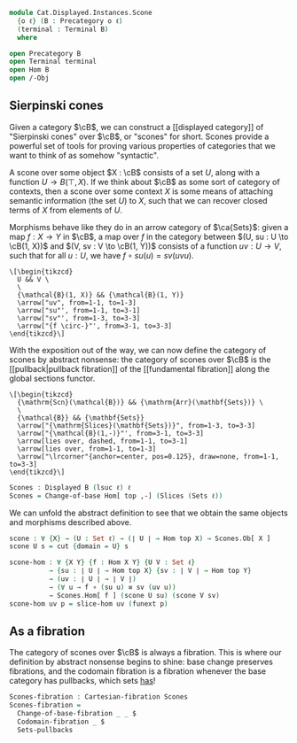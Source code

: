 <!--
```agda
open import Cat.Displayed.Instances.Pullback
open import Cat.Displayed.Instances.Slice
open import Cat.Instances.Sets.Complete
open import Cat.Displayed.Cartesian
open import Cat.Diagram.Terminal
open import Cat.Instances.Slice
open import Cat.Displayed.Base
open import Cat.Prelude

import Cat.Functor.Hom as Hom
```
-->

```agda
module Cat.Displayed.Instances.Scone
  {o ℓ} (B : Precategory o ℓ)
  (terminal : Terminal B)
  where

open Precategory B
open Terminal terminal
open Hom B
open /-Obj
```

## Sierpinski cones

Given a category $\cB$, we can construct a [[displayed category]] of
"Sierpinski cones" over $\cB$, or "scones" for short.  Scones provide a
powerful set of tools for proving various properties of categories that
we want to think of as somehow "syntactic".

A scone over some object $X : \cB$ consists of a set $U$, along with
a function $U \to B(\top, X)$. If we think about $\cB$ as some sort
of category of contexts, then a scone over some context $X$
is some means of attaching semantic information (the set $U$) to
$X$, such that we can recover closed terms of $X$ from elements of $U$.

Morphisms behave like they do in an arrow category of $\ca{Sets}$:
given a map $f : X \to Y$ in $\cB$, a map over $f$ in the category
between $(U, su : U \to \cB(1, X))$ and $(V, sv : V \to \cB(1, Y))$
consists of a function $uv : U \to V$, such that for all $u : U$,
we have $f \circ su(u) = sv (uv u)$.

```{.quiver}
\[\begin{tikzcd}
  U && V \
  \
  {\mathcal{B}(1, X)} && {\mathcal{B}(1, Y)}
  \arrow["uv", from=1-1, to=1-3]
  \arrow["su"', from=1-1, to=3-1]
  \arrow["sv"', from=1-3, to=3-3]
  \arrow["{f \circ-}"', from=3-1, to=3-3]
\end{tikzcd}\]
```

With the exposition out of the way, we can now define the category of
scones by abstract nonsense: the category of scones over $\cB$ is the
[[pullback|pullback fibration]] of the [[fundamental fibration]] along the
global sections functor.

```{.quiver}
\[\begin{tikzcd}
  {\mathrm{Scn}(\mathcal{B})} && {\mathrm{Arr}(\mathbf{Sets})} \
  \
  {\mathcal{B}} && {\mathbf{Sets}}
  \arrow["{\mathrm{Slices}(\mathbf{Sets})}", from=1-3, to=3-3]
  \arrow["{\mathcal{B}(1,-)}"', from=3-1, to=3-3]
  \arrow[lies over, dashed, from=1-1, to=3-1]
  \arrow[lies over, from=1-1, to=1-3]
  \arrow["\lrcorner"{anchor=center, pos=0.125}, draw=none, from=1-1, to=3-3]
\end{tikzcd}\]
```

```agda
Scones : Displayed B (lsuc ℓ) ℓ
Scones = Change-of-base Hom[ top ,-] (Slices (Sets ℓ))
```

We can unfold the abstract definition to see that we obtain the same
objects and morphisms described above.

<!--
```agda
private
  module Scones = Displayed Scones

```
-->

```agda
scone : ∀ {X} → (U : Set ℓ) → (∣ U ∣ → Hom top X) → Scones.Ob[ X ]
scone U s = cut {domain = U} s

scone-hom : ∀ {X Y} {f : Hom X Y} {U V : Set ℓ}
          → {su : ∣ U ∣ → Hom top X} {sv : ∣ V ∣ → Hom top Y}
          → (uv : ∣ U ∣ → ∣ V ∣)
          → (∀ u → f ∘ (su u) ≡ sv (uv u))
          → Scones.Hom[ f ] (scone U su) (scone V sv)
scone-hom uv p = slice-hom uv (funext p)
```

## As a fibration

The category of scones over $\cB$ is always a fibration. This is
where our definition by abstract nonsense begins to shine: base change
preserves fibrations, and the codomain fibration is a fibration whenever
the base category has pullbacks, which sets [has]!

[has]: Cat.Instances.Sets.Complete.html#finite-set-limits

```agda
Scones-fibration : Cartesian-fibration Scones
Scones-fibration =
  Change-of-base-fibration _ _ $
  Codomain-fibration _ $
  Sets-pullbacks
```
